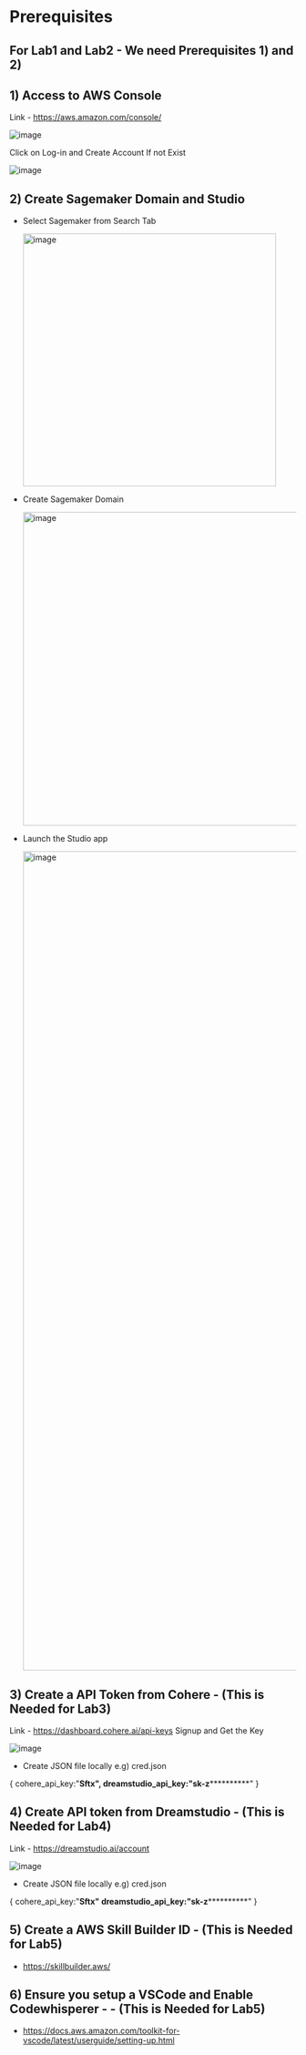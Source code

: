 # Prerequisites

## For Lab1 and Lab2 - We need Prerequisites 1) and 2)

## 1) Access to AWS Console 

Link - https://aws.amazon.com/console/

![image](https://github.com/jayyanar/gen-ai-labs-demos/assets/12956021/69bf3478-7dcb-4ab8-88f0-6d1b2a27c764)

Click on Log-in and Create Account If not Exist

![image](https://github.com/jayyanar/gen-ai-labs-demos/assets/12956021/7433b336-e843-406c-82b6-2fdc3294e037)


## 2) Create Sagemaker Domain and Studio

- Select Sagemaker from Search Tab
  
  <img width="444" alt="image" src="https://github.com/jayyanar/gen-ai-labs-demos/assets/12956021/0c73b82f-ee73-4e6c-b25f-d7dbcc3e49b8">

- Create Sagemaker Domain
  
  <img width="551" alt="image" src="https://github.com/jayyanar/gen-ai-labs-demos/assets/12956021/2e4ef32b-94f3-42ad-87f7-8e0384d08672">

- Launch the Studio app
  
  <img width="1439" alt="image" src="https://github.com/jayyanar/gen-ai-labs-demos/assets/12956021/a1872acd-5fb3-414d-921e-75c58c82e465">


## 3) Create a API Token from Cohere - (This is Needed for Lab3)

Link - https://dashboard.cohere.ai/api-keys Signup and Get the Key

![image](https://github.com/jayyanar/gen-ai-labs-demos/assets/12956021/4dbc0c34-fba8-43cb-a17c-e676b56f1cf0)

- Create JSON file locally e.g) cred.json

{
cohere_api_key:"********************Sftx",
dreamstudio_api_key:"sk-z******************************"
}


## 4) Create API token from Dreamstudio - (This is Needed for Lab4)


Link - https://dreamstudio.ai/account


![image](https://github.com/jayyanar/gen-ai-labs-demos/assets/12956021/0800006b-2f30-4fcb-8660-3fde87726b47)


- Create JSON file locally e.g) cred.json

{
cohere_api_key:"********************Sftx"
dreamstudio_api_key:"sk-z******************************"
}



## 5) Create a AWS Skill Builder ID - (This is Needed for Lab5)
- https://skillbuilder.aws/

## 6) Ensure you setup a VSCode and Enable Codewhisperer - - (This is Needed for Lab5)
- https://docs.aws.amazon.com/toolkit-for-vscode/latest/userguide/setting-up.html
